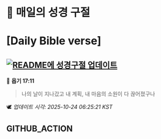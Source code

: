 # 🙏 매일의 성경 구절
# [Daily Bible verse]
## [![README에 성경구절 업데이트](https://github.com/DONGSUKA/first_test/actions/workflows/update-readme-bible.yml/badge.svg)](https://github.com/DONGSUKA/first_test/actions/workflows/update-readme-bible.yml)
<!-- START_BIBLE_VERSE -->
📖 **욥기 17:11**
> 나의 날이 지나갔고 내 계획, 내 마음의 소원이 다 끊어졌구나

🕊️ _업데이트 시각: 2025-10-24 06:25:21 KST_
  <!-- END_BIBLE_VERSE -->
## GITHUB_ACTION
